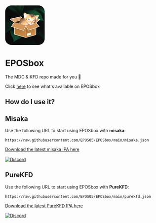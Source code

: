 ![Icon](https://raw.githubusercontent.com/EPOS05/EPOSbox/main/Assets/Icons/leafEPOSbox_github.png)
# EPOSbox
The MDC & KFD repo made for you 🍃

Click [here](https://lrdsnow.github.io/lrdsnow/purekfd/pkgviewer.html?repourl=https://raw.githubusercontent.com/EPOS05/EPOSbox/main/purekfd.json) to see what's available on EPOSbox

## How do I use it?
## Misaka
Use the following URL to start using EPOSbox with **misaka**:

```
https://raw.githubusercontent.com/EPOS05/EPOSbox/main/misaka.json
```

[Download the latest misaka IPA here](https://github.com/straight-tamago/misaka/releases/latest)

<a href='https://discord.gg/KSExeZVAGX'><img align='center' alt='Discord' src='https://img.shields.io/discord/1156843198799421490?color=36309d&label=DISCORD&logo=discord&logoColor=white&style=for-the-badge'></a>

## PureKFD
Use the following URL to start using EPOSbox with **PureKFD**:

```
https://raw.githubusercontent.com/EPOS05/EPOSbox/main/purekfd.json
```

[Download the latest PureKFD IPA here](https://github.com/Lrdsnow/PureKFD/releases/latest)

<a href='https://discord.gg/hEua3xmgCp'><img align='center' alt='Discord' src='https://img.shields.io/discord/1140456506119176224?color=36309d&label=DISCORD&logo=discord&logoColor=white&style=for-the-badge'></a>
